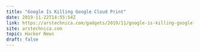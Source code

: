 ```yaml
---
title: "Google Is Killing Google Cloud Print"
date: 2019-11-22T14:55:54Z
link: https://arstechnica.com/gadgets/2019/11/google-is-killing-google-cloud-print/?utm_medium=RSS&utm_source=hune
site: arstechnica.com
topic: Hacker News
draft: false
---
```

